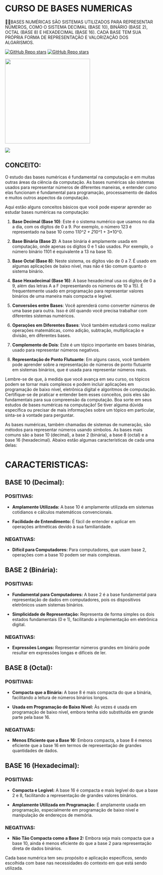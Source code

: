 # CURSO DE BASES NUMERICAS
👨‍⚖️BASES NUMÉRICAS SÃO SISTEMAS UTILIZADOS PARA REPRESENTAR NÚMEROS, COMO O SISTEMA DECIMAL (BASE 10), BINÁRIO (BASE 2), OCTAL (BASE 8) E HEXADECIMAL (BASE 16). CADA BASE TEM SUA PRÓPRIA FORMA DE REPRESENTAÇÃO E VALORIZAÇÃO DOS ALGARISMOS.

[![GitHub Repo stars](https://img.shields.io/badge/VILHALVA-GITHUB-03A9F4?logo=github)](https://github.com/VILHALVA) 
[![GitHub Repo stars](https://img.shields.io/badge/-PLAYLIST%20DO%20YOUTUBE-blueviolet)](https://youtube.com/playlist?list=PLHz_AreHm4dlmeSpWzJGWOmFnVF5k_IYi&si=m3FkGH0X3eS20MUx)

<img src="https://i1.wp.com/mecatronicacemporcento.com.br/wp-content/uploads/Os-sistemas-de-numera%C3%A7%C3%A3o.png?resize=233%2C233&ssl=1" align="center" width="280"> <br>

![](https://i.imgur.com/waxVImv.png)

## CONCEITO:
O estudo das bases numéricas é fundamental na computação e em muitas outras áreas da ciência da computação. As bases numéricas são sistemas usados para representar números de diferentes maneiras, e entender como elas funcionam é fundamental para programação, processamento de dados e muitos outros aspectos da computação.

Aqui estão alguns conceitos básicos que você pode esperar aprender ao estudar bases numéricas na computação:

1. **Base Decimal (Base 10)**: Este é o sistema numérico que usamos no dia a dia, com os dígitos de 0 a 9. Por exemplo, o número 123 é representado na base 10 como 1*10^2 + 2*10^1 + 3*10^0.

2. **Base Binária (Base 2)**: A base binária é amplamente usada em computação, onde apenas os dígitos 0 e 1 são usados. Por exemplo, o número binário 1101 é equivalente a 13 na base 10.

3. **Base Octal (Base 8)**: Neste sistema, os dígitos vão de 0 a 7. É usado em algumas aplicações de baixo nível, mas não é tão comum quanto o sistema binário.

4. **Base Hexadecimal (Base 16)**: A base hexadecimal usa os dígitos de 0 a 9, além das letras A a F (representando os números de 10 a 15). É frequentemente usado em programação para representar valores binários de uma maneira mais compacta e legível.

5. **Conversões entre Bases**: Você aprenderá como converter números de uma base para outra. Isso é útil quando você precisa trabalhar com diferentes sistemas numéricos.

6. **Operações em Diferentes Bases**: Você também estudará como realizar operações matemáticas, como adição, subtração, multiplicação e divisão, em diferentes bases.

7. **Complemento de Dois**: Este é um tópico importante em bases binárias, usado para representar números negativos.

8. **Representação de Ponto Flutuante**: Em alguns casos, você também pode aprender sobre a representação de números de ponto flutuante em sistemas binários, que é usada para representar números reais.

Lembre-se de que, à medida que você avança em seu curso, os tópicos podem se tornar mais complexos e podem incluir aplicações em programação de baixo nível, eletrônica digital e algoritmos de computação. Certifique-se de praticar e entender bem esses conceitos, pois eles são fundamentais para sua compreensão da computação. Boa sorte em seus estudos de bases numéricas na computação! Se tiver alguma dúvida específica ou precisar de mais informações sobre um tópico em particular, sinta-se à vontade para perguntar.

As bases numéricas, também chamadas de sistemas de numeração, são métodos para representar números usando símbolos. As bases mais comuns são a base 10 (decimal), a base 2 (binária), a base 8 (octal) e a base 16 (hexadecimal). Abaixo estão algumas características de cada uma delas:

# CARACTERISTICAS:
## BASE 10 (Decimal):
### POSITIVAS:
- **Amplamente Utilizada:** A base 10 é amplamente utilizada em sistemas cotidianos e cálculos matemáticos convencionais.

- **Facilidade de Entendimento:** É fácil de entender e aplicar em operações aritméticas devido à sua familiaridade.

### NEGATIVAS:
- **Difícil para Computadores:** Para computadores, que usam base 2, operações com a base 10 podem ser mais complexas.

## BASE 2 (Binária):
### POSITIVAS:
- **Fundamental para Computadores:** A base 2 é a base fundamental para representação de dados em computadores, pois os dispositivos eletrônicos usam sistemas binários.

- **Simplicidade de Representação:** Representa de forma simples os dois estados fundamentais (0 e 1), facilitando a implementação em eletrônica digital.

### NEGATIVAS:
- **Expressões Longas:** Representar números grandes em binário pode resultar em expressões longas e difíceis de ler.

## BASE 8 (Octal):
### POSITIVAS:
- **Compacta que a Binária:** A base 8 é mais compacta do que a binária, facilitando a leitura de números binários longos.

- **Usada em Programação de Baixo Nível:** Às vezes é usada em programação de baixo nível, embora tenha sido substituída em grande parte pela base 16.

### NEGATIVAS:
- **Menos Eficiente que a Base 16:** Embora compacta, a base 8 é menos eficiente que a base 16 em termos de representação de grandes quantidades de dados.

## BASE 16 (Hexadecimal):
### POSITIVAS:
- **Compacta e Legível:** A base 16 é compacta e mais legível do que a base 2 e 8, facilitando a representação de grandes valores binários.

- **Amplamente Utilizada em Programação:** É amplamente usada em programação, especialmente em programação de baixo nível e manipulação de endereços de memória.

### NEGATIVAS:
- **Não Tão Compacta como a Base 2:** Embora seja mais compacta que a base 10, ainda é menos eficiente do que a base 2 para representação direta de dados binários.

Cada base numérica tem seu propósito e aplicação específicos, sendo escolhida com base nas necessidades do contexto em que está sendo utilizada.
